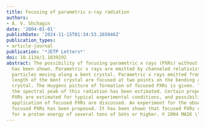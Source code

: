 ```yaml
---
title: Focusing of parametric x-ray radiation
authors:
- A. V. Shchagin
date: '2004-01-01'
publishDate: '2024-11-15T01:34:53.265046Z'
publication_types:
- article-journal
publication: '*JETP Letters*'
doi: 10.1134/1.1839292
abstract: The possibility of focusing parametric x rays (PXRs) without x-ray optics
  has been shown. Parametric x rays are emitted by channeled relativistic charged
  particles moving along a bent crystal. Parametric x rays emitted from the entire
  length of the bent crystal are focused at two points on the bending axis of the
  crystal. The Huygens picture of formation of focused PXRs is given. The width of
  the spectral peak of this radiation has been estimated. Certain properties of focused
  PXRs are estimated for typical experimental conditions, and possibilities for the
  application of focused PXRs are discussed. An experiment for the observation of
  focused PXRs has been proposed. It has been shown that focused PXRs can be observed
  for a proton energy of several tens of GeVs or higher. © 2004 MAIK \"Nauka/Interperiodica\".
---
```

